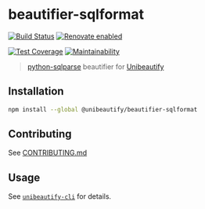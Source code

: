 # beautifier-sqlformat

[![Build Status](https://travis-ci.com/Unibeautify/beautifier-sqlformat.svg?branch=master)](https://travis-ci.com/Unibeautify/beautifier-sqlformat) [![Renovate enabled](https://img.shields.io/badge/renovate-enabled-brightgreen.svg)](https://renovateapp.com/)

[![Test Coverage](https://api.codeclimate.com/v1/badges/adf326e195e92db4ca77/test_coverage)](https://codeclimate.com/github/Unibeautify/beautifier-sqlformat/test_coverage) [![Maintainability](https://api.codeclimate.com/v1/badges/adf326e195e92db4ca77/maintainability)](https://codeclimate.com/github/Unibeautify/beautifier-sqlformat/maintainability)

> [python-sqlparse](https://github.com/andialbrecht/sqlparse) beautifier for [Unibeautify](https://github.com/Unibeautify)

## Installation

```bash
npm install --global @unibeautify/beautifier-sqlformat
```

## Contributing

See [CONTRIBUTING.md](CONTRIBUTING.md)

## Usage

See [`unibeautify-cli`](https://github.com/Unibeautify/unibeautify-cli) for details.
